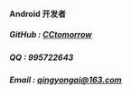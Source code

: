 #### Android 开发者
##### GitHub : [CCtomorrow](https://github.com/CCtomorrow)
##### QQ : 995722643
##### Email : qingyongai@163.com
